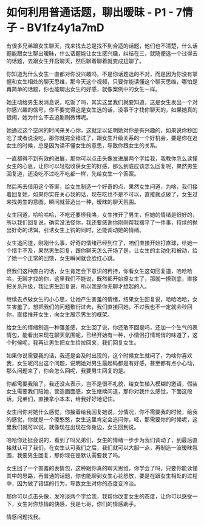 # 如何利用普通话题，聊出暧昧 - P1 - 7情子 - BV1fz4y1a7mD

有很多兄弟跟女生聊天，找来找去总是找不到合适的话题，他们也不清楚，什么话题能跟女生聊出暧昧，什么话题能让女生感兴趣，纠结在三，就随便选一个过得去的话题，去跟女生开启聊天，然后聊着聊着就变成尬聊了。

你知道为什么女生一直都对你没兴趣吗，不是你话题选的不对，而是因为你没有掌握和女生相处的聊天思维，那今天这个视频，只要你能读懂这个聊天思维，哪怕是再简单的话题，你也能聊出女生的好感，就像案例中的女生一样。

她主动给男生发消息说，吃饭了吗，其实这里我们就要知道，这是女生发出一个对你感兴趣的信号，你不要觉得这是女生选的话，没事干才找你聊天的，如果她真的很闲，她为什么不去追剧刷微博呢。

她通过这个空闲的时间来关心你，这就足以证明她对你是有兴趣的，如果说你秒回吃了或者说没吃，那你就完全错过了，跟女生升级关系的一个好机会，要是你在追女生的时候，总是因为读不懂女生的意思，导致你跟女生的关系。

一直都得不到有效的进展，那你可以点击头像发进展两个字给我，我教你怎么读懂女生的心思，让你可以轻松收获女生的好感，那么到底应该怎么回复呢，果然男生回复道，还没吃不过吃不吃都一样，先给女生一个答案。

然后再去借用这个答案，给女生制造一个好奇的点，果然女生问道，为啥，我们接着回复她，如果你实在关心我的话，现在吃也不是不可以，直接就点破了，女生过来找男生的意图，瞬间就营造出一种，暧昧的聊天氛围。

女生回道，哈哈哈哈，不吃还要怪我咯，女生推开了男生，但她的情绪是很好的，所以我们回复说，确实没法怪你，我还要感谢你刚刚帮我摆平了一件事，持续的抛出好奇的诱饵，引诱女生上钩的同时，还能调动她的情绪。

女生追问道，刚刚什么事，好奇的情绪已经到位了，咱们直接开始打直球，给她一个措手不及，果然男生回复，跟你聊天怎么开场了是，让女生的主动化和被动，给了她一个正常的回馈，女生瞬间就会脸红心跳。

但我们这种直白的话，女生肯定会下意识的矜持，你看女生这句回复道，哈哈哈哈，无聊才找的你，这里我们不能说，既然都开始撩女生了，那就一撩到底，直接把关系升级，我让男生回复说，所以我是你无聊才想起的人。

继续去点破女生的小心思，让她产生害羞的情绪，结果女生回复说，哈哈哈哈，女生害羞了，想把我们的问题敷衍过去，我们直接回她，不过我也不一定就会秒回你，直接推开女生，向女生展示男生的框架。

给女生的情绪制造一种落差感，女生回了说，你还敢不回是吗，还加一个生气的表情包，能看出来现在聊天氛围呢，已经开始有一种，小情侣打情骂俏的味道了，这个时候呢，我再让男生把女生给拉回来，我们回复女生。

如果你说需要我的话，我还是会及时出现的，这个时候女生就问了，为啥你喜欢我，女生呢问出这个问题，说明她对男生最起码都是有好感，甚至都有点小心动，那么问题来了，你会怎么回呢，我要男生回复的是。

你都需要我陪了，我还没点表示，岂不是很不礼貌，给女生植入模糊的邀请，假装女生需要我们陪她，营造画面感，女生继续问道，那你对我什么感觉，下面这段话，兄弟们，直接拿小本本，给我好好地记住。

女生问你对她什么感觉，你接着给我回复她说，分情况，你不需要我的时候，给我的感觉，你就是一个傻憨憨，女生这里肯定会追问你，呸，那需要你的时候呢，这里我们就可以说，就像现在出现在你身边，女生回到说。

哈哈你还挺会说的，看到了吗兄弟们，女生的情绪一步步为我们调动了，到最后直接就认可了我们，在女生认可我们之后，我们就可以大胆一点，再制造一波暧昧氛围，我要男生回复，那你现在是默认需要我了吗。

女生回了一个害羞的表情包，这种跟你真的聊天思维，你学会了吗，只要你能读懂其中的思路，再普通的话题，你也能聊到女生心花怒放，要是在跟女生相处的过程中，因为做了错误的行为，导致女生对你的态度变冷淡。

那你可以点击头像，发冷淡两个字给我，我帮你改变女生的态度，让你可以感受一下，女生对你热情的快感，我是七哥，你们的情感助手。

情感问题找我。